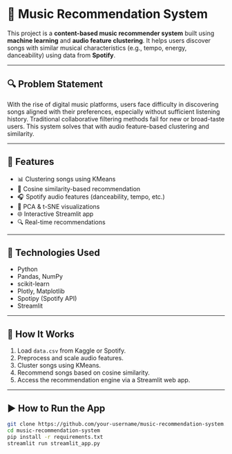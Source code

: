 # 🎵 Music Recommendation System

This project is a **content-based music recommender system** built using **machine learning** and **audio feature clustering**. It helps users discover songs with similar musical characteristics (e.g., tempo, energy, danceability) using data from **Spotify**.

---

## 🔍 Problem Statement
With the rise of digital music platforms, users face difficulty in discovering songs aligned with their preferences, especially without sufficient listening history. Traditional collaborative filtering methods fail for new or broad-taste users. This system solves that with audio feature-based clustering and similarity.

---

## 🚀 Features
- 📊 Clustering songs using KMeans
- 🔁 Cosine similarity-based recommendation
- 🎧 Spotify audio features (danceability, tempo, etc.)
- 🧠 PCA & t-SNE visualizations
- 🌐 Interactive Streamlit app
- 🔍 Real-time recommendations

---

## 🧰 Technologies Used
- Python
- Pandas, NumPy
- scikit-learn
- Plotly, Matplotlib
- Spotipy (Spotify API)
- Streamlit

---

## 🧠 How It Works
1. Load `data.csv` from Kaggle or Spotify.
2. Preprocess and scale audio features.
3. Cluster songs using KMeans.
4. Recommend songs based on cosine similarity.
5. Access the recommendation engine via a Streamlit web app.

---

## ▶️ How to Run the App

```bash
git clone https://github.com/your-username/music-recommendation-system.git
cd music-recommendation-system
pip install -r requirements.txt
streamlit run streamlit_app.py
